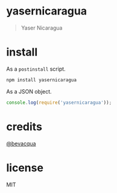 # yasernicaragua

> Yaser Nicaragua

# install

As a `postinstall` script.

```bash
npm install yasernicaragua
```

As a JSON object.

```js
console.log(require('yasernicaragua'));
```

# credits

[@bevacqua](https://github.com/bevacqua/bevacqua)

# license

MIT
